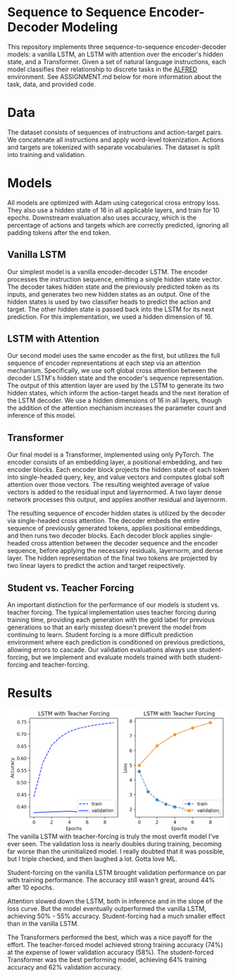 # Sequence to Sequence Encoder-Decoder Modeling
This repository implements three sequence-to-sequence encoder-decoder models: a vanilla LSTM, an LSTM with attention over the encoder's hidden state, and a Transformer. Given a set of natural language instructions, each model classifies their relationship to discrete tasks in the [ALFRED](https://askforalfred.com/) environment. See ASSIGNMENT.md below for more information about the task, data, and provided code.


# Data
The dataset consists of sequences of instructions and action-target pairs. We concatenate all instructions and apply word-level tokenization. Actions and targets are tokenized with separate vocabularies. The dataset is split into training and validation. 


# Models
All models are optimized with Adam using categorical cross entropy loss. They also use a hidden state of 16 in all applicable layers, and train for 10 epochs. Downstream evaluation also uses accuracy, which is the percentage of actions and targets which are correctly predicted, ignoring all padding tokens after the end token. 

## Vanilla LSTM
Our simplest model is a vanilla encoder-decoder LSTM. The encoder processes the instruction sequence, emitting a single hidden state vector. The decoder takes hidden state and the previously predicted token as its inputs, and generates two new hidden states as an output. One of the hidden states is used by two classifier heads to predict the action and target. The other hidden state is passed back into the LSTM for its next prediction. For this implementation, we used a hidden dimension of 16. 

## LSTM with Attention
Our second model uses the same encoder as the first, but utilizes the full sequence of encoder representations at each step via an attention mechanism. Specifically, we use soft global cross attention between the decoder LSTM's hidden state and the encoder's sequence representation. The output of this attention layer are used by the LSTM to generate its two hidden states, which inform the action-target heads and the next iteration of the LSTM decoder. We use a hidden dimensions of 16 in all layers, though the addition of the attention mechanism increases the parameter count and inference of this model. 

## Transformer
Our final model is a Transformer, implemented using only PyTorch. The encoder consists of an embedding layer, a positional embedding, and two encoder blocks. Each encoder block projects the hidden state of each token into single-headed query, key, and value vectors and computes global soft attention over those vectors. The resulting weighted average of value vectors is added to the residual input and layernormed. A two layer dense network processes this output, and applies another residual and layernorm. 

The resulting sequence of encoder hidden states is utilized by the decoder via single-headed cross attention. The decoder embeds the entire sequence of previously generated tokens, applies positional embeddings, and then runs two decoder blocks. Each decoder block applies single-headed cross attention between the decoder sequence and the encoder sequence, before applying the necessary residuals, layernorm, and dense layer. The hidden representation of the final two tokens are projected by two linear layers to predict the action and target respectively. 

## Student vs. Teacher Forcing
An important distinction for the performance of our models is student vs. teacher forcing. The typical implementation uses teacher forcing during training time, providing each generation with the gold label for previous generations so that an early misstep doesn't prevent the model from continuing to learn. Student forcing is a more difficult prediction environment where each prediction is conditioned on previous predictions, allowing errors to cascade. Our validation evaluations always use student-forcing, but we implement and evaluate models trained with both student-forcing and teacher-forcing. 


# Results
![LSTM Performance](images/lstm_teacher.png)
The vanilla LSTM with teacher-forcing is truly the most overfit model I've ever seen. The validation loss is nearly doubles during training, becoming far worse than the uninitialized model. I really doubted that it was possible, but I triple checked, and then laughed a lot. Gotta love ML. 

Student-forcing on the vanilla LSTM brought validation performance on par with training performance. The accuracy still wasn't great, around 44% after 10 epochs. 

Attention slowed down the LSTM, both in inference and in the slope of the loss curve. But the model eventually outperformed the vanilla LSTM, achieving 50% - 55% accuracy. Student-forcing had a much smaller effect than in the vanilla LSTM. 

The Transformers performed the best, which was a nice payoff for the effort. The teacher-forced model achieved strong training accuracy (74%) at the expense of lower validation accuracy (58%). The student-forced Transformer was the best performing model, achieving 64% training accuracy and 62% validation accuracy. 
